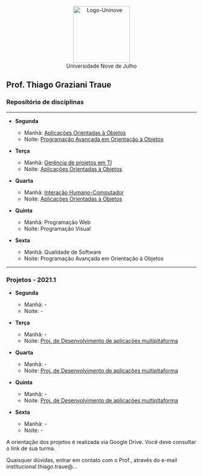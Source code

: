 <p align="center">
  <img src="http://traue.com.br/imgs/uninove_logo.jpeg" alt="Logo-Uninove" width="150px"/>
  <br>
  Universidade Nove de Julho
</p>

## Prof. Thiago Graziani Traue
###  Repositório de disciplinas
---

- **Segunda**
	- Manhã: [Aplicações Orientadas à Objetos](https://github.com/traue/Uninove-2021-1/tree/main/segunda-manha "Repositório de segunda de manhã")
	- Noite: [Programação Avançada em Orientação à Objetos](https://github.com/traue/Uninove-2021-1/tree/main/segunda-noite "Repositório de segunda noite")


- **Terça**
	- Manhã: [Gerência de projetos em TI](https://github.com/traue/Uninove-2021-1/tree/main/terca-manha)
	- Noite: [Aplicações Orientadas à Objetos](https://github.com/traue/Uninove-2021-1/tree/main/terca-noite)


- **Quarta**
	- Manhã: [Interação Humano-Computador](https://github.com/traue/Uninove-2021-1/tree/main/quarta-manha)
	- Noite: [Aplicações Orientadas à Objetos](https://github.com/traue/Uninove-2021-1/tree/main/quarta-noite)


- **Quinta**
	- Manhã: Programação Web
	- Noite: Programação Visual


- **Sexta**
	- Manhã: Qualidade de Software
	- Noite: Programação Avançada em Orientação à Objetos


----
### Projetos - 2021.1


- **Segunda**
	- Manhã: -
	- Noite: -


- **Terça**
	- Manhã: -
	- Noite: [Proj. de Desenvolvimento de aplicações multipltaforma](https://drive.google.com/drive/folders/1cRHnnWVHEkQajPhWla3drKxkC1FN719o?usp=sharing)


- **Quarta**
	- Manhã: -
	- Noite: [Proj. de Desenvolvimento de aplicações multipltaforma](https://drive.google.com/drive/folders/18CmgaURFqmhmdp31AayGtPmOt9f-TQ-V?usp=sharing)


- **Quinta**
	- Manhã: -
	- Noite: [Proj. de Desenvolvimento de aplicações multipltaforma](https://drive.google.com/drive/folders/18CmgaURFqmhmdp31AayGtPmOt9f-TQ-V?usp=sharing)


- **Sexta**
	- Manhã: -
	- Noite: -




A orientação dos projetos é realizada via Google Drive. Você deve consultar o link de sua turma.

Quaisquer dúvidas, entrar em contato com o Prof., através do e-mail institucional thiago.traue@...
